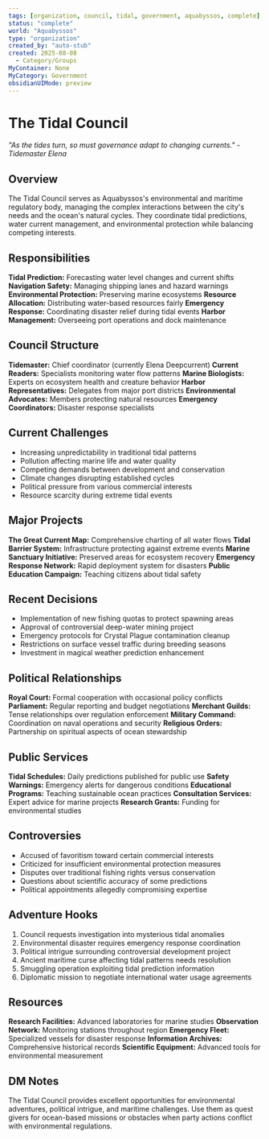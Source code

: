 ```yaml
---
tags: [organization, council, tidal, government, aquabyssos, complete]
status: "complete"
world: "Aquabyssos"
type: "organization"
created_by: "auto-stub"
created: 2025-08-08
  - Category/Groups
MyContainer: None
MyCategory: Government
obsidianUIMode: preview
---
```


# The Tidal Council

*"As the tides turn, so must governance adapt to changing currents." - Tidemaster Elena*

## Overview
The Tidal Council serves as Aquabyssos's environmental and maritime regulatory body, managing the complex interactions between the city's needs and the ocean's natural cycles. They coordinate tidal predictions, water current management, and environmental protection while balancing competing interests.

## Responsibilities
**Tidal Prediction:** Forecasting water level changes and current shifts
**Navigation Safety:** Managing shipping lanes and hazard warnings
**Environmental Protection:** Preserving marine ecosystems
**Resource Allocation:** Distributing water-based resources fairly
**Emergency Response:** Coordinating disaster relief during tidal events
**Harbor Management:** Overseeing port operations and dock maintenance

## Council Structure
**Tidemaster:** Chief coordinator (currently Elena Deepcurrent)
**Current Readers:** Specialists monitoring water flow patterns
**Marine Biologists:** Experts on ecosystem health and creature behavior
**Harbor Representatives:** Delegates from major port districts
**Environmental Advocates:** Members protecting natural resources
**Emergency Coordinators:** Disaster response specialists

## Current Challenges
- Increasing unpredictability in traditional tidal patterns
- Pollution affecting marine life and water quality
- Competing demands between development and conservation
- Climate changes disrupting established cycles
- Political pressure from various commercial interests
- Resource scarcity during extreme tidal events

## Major Projects
**The Great Current Map:** Comprehensive charting of all water flows
**Tidal Barrier System:** Infrastructure protecting against extreme events
**Marine Sanctuary Initiative:** Preserved areas for ecosystem recovery
**Emergency Response Network:** Rapid deployment system for disasters
**Public Education Campaign:** Teaching citizens about tidal safety

## Recent Decisions
- Implementation of new fishing quotas to protect spawning areas
- Approval of controversial deep-water mining project
- Emergency protocols for Crystal Plague contamination cleanup
- Restrictions on surface vessel traffic during breeding seasons
- Investment in magical weather prediction enhancement

## Political Relationships
**Royal Court:** Formal cooperation with occasional policy conflicts
**Parliament:** Regular reporting and budget negotiations
**Merchant Guilds:** Tense relationships over regulation enforcement
**Military Command:** Coordination on naval operations and security
**Religious Orders:** Partnership on spiritual aspects of ocean stewardship

## Public Services
**Tidal Schedules:** Daily predictions published for public use
**Safety Warnings:** Emergency alerts for dangerous conditions
**Educational Programs:** Teaching sustainable ocean practices
**Consultation Services:** Expert advice for marine projects
**Research Grants:** Funding for environmental studies

## Controversies
- Accused of favoritism toward certain commercial interests
- Criticized for insufficient environmental protection measures
- Disputes over traditional fishing rights versus conservation
- Questions about scientific accuracy of some predictions
- Political appointments allegedly compromising expertise

## Adventure Hooks
1. Council requests investigation into mysterious tidal anomalies
2. Environmental disaster requires emergency response coordination
3. Political intrigue surrounding controversial development project
4. Ancient maritime curse affecting tidal patterns needs resolution
5. Smuggling operation exploiting tidal prediction information
6. Diplomatic mission to negotiate international water usage agreements

## Resources
**Research Facilities:** Advanced laboratories for marine studies
**Observation Network:** Monitoring stations throughout region
**Emergency Fleet:** Specialized vessels for disaster response
**Information Archives:** Comprehensive historical records
**Scientific Equipment:** Advanced tools for environmental measurement

## DM Notes
The Tidal Council provides excellent opportunities for environmental adventures, political intrigue, and maritime challenges. Use them as quest givers for ocean-based missions or obstacles when party actions conflict with environmental regulations.
